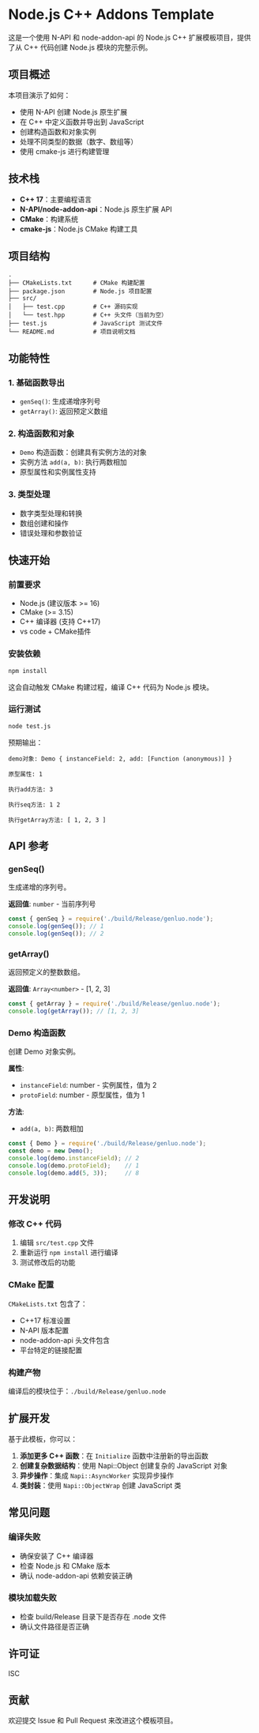 # Node.js C++ Addons Template

这是一个使用 N-API 和 node-addon-api 的 Node.js C++ 扩展模板项目，提供了从 C++ 代码创建 Node.js 模块的完整示例。

## 项目概述

本项目演示了如何：

- 使用 N-API 创建 Node.js 原生扩展
- 在 C++ 中定义函数并导出到 JavaScript
- 创建构造函数和对象实例
- 处理不同类型的数据（数字、数组等）
- 使用 cmake-js 进行构建管理

## 技术栈

- **C++ 17**：主要编程语言
- **N-API/node-addon-api**：Node.js 原生扩展 API
- **CMake**：构建系统
- **cmake-js**：Node.js CMake 构建工具

## 项目结构

```
.
├── CMakeLists.txt      # CMake 构建配置
├── package.json        # Node.js 项目配置
├── src/
│   ├── test.cpp        # C++ 源码实现
│   └── test.hpp        # C++ 头文件（当前为空）
├── test.js             # JavaScript 测试文件
└── README.md           # 项目说明文档
```

## 功能特性

### 1. 基础函数导出

- `genSeq()`: 生成递增序列号
- `getArray()`: 返回预定义数组

### 2. 构造函数和对象

- `Demo` 构造函数：创建具有实例方法的对象
- 实例方法 `add(a, b)`: 执行两数相加
- 原型属性和实例属性支持

### 3. 类型处理

- 数字类型处理和转换
- 数组创建和操作
- 错误处理和参数验证

## 快速开始

### 前置要求

- Node.js (建议版本 >= 16)
- CMake (>= 3.15)
- C++ 编译器 (支持 C++17)
- vs code + CMake插件

### 安装依赖

```bash
npm install
```

这会自动触发 CMake 构建过程，编译 C++ 代码为 Node.js 模块。

### 运行测试

```bash
node test.js
```

预期输出：

```
demo对象: Demo { instanceField: 2, add: [Function (anonymous)] }

原型属性: 1

执行add方法: 3

执行seq方法: 1 2

执行getArray方法: [ 1, 2, 3 ]
```

## API 参考

### genSeq()

生成递增的序列号。

**返回值**: `number` - 当前序列号

```javascript
const { genSeq } = require('./build/Release/genluo.node');
console.log(genSeq()); // 1
console.log(genSeq()); // 2
```

### getArray()

返回预定义的整数数组。

**返回值**: `Array<number>` - [1, 2, 3]

```javascript
const { getArray } = require('./build/Release/genluo.node');
console.log(getArray()); // [1, 2, 3]
```

### Demo 构造函数

创建 Demo 对象实例。

**属性**:

- `instanceField`: number - 实例属性，值为 2
- `protoField`: number - 原型属性，值为 1

**方法**:

- `add(a, b)`: 两数相加

```javascript
const { Demo } = require('./build/Release/genluo.node');
const demo = new Demo();
console.log(demo.instanceField); // 2
console.log(demo.protoField);    // 1
console.log(demo.add(5, 3));     // 8
```

## 开发说明

### 修改 C++ 代码

1. 编辑 `src/test.cpp` 文件
2. 重新运行 `npm install` 进行编译
3. 测试修改后的功能

### CMake 配置

`CMakeLists.txt` 包含了：

- C++17 标准设置
- N-API 版本配置
- node-addon-api 头文件包含
- 平台特定的链接配置

### 构建产物

编译后的模块位于：`./build/Release/genluo.node`

## 扩展开发

基于此模板，你可以：

1. **添加更多 C++ 函数**：在 `Initialize` 函数中注册新的导出函数
2. **创建复杂数据结构**：使用 Napi::Object 创建复杂的 JavaScript 对象
3. **异步操作**：集成 `Napi::AsyncWorker` 实现异步操作
4. **类封装**：使用 `Napi::ObjectWrap` 创建 JavaScript 类

## 常见问题

### 编译失败

- 确保安装了 C++ 编译器
- 检查 Node.js 和 CMake 版本
- 确认 node-addon-api 依赖安装正确

### 模块加载失败

- 检查 build/Release 目录下是否存在 .node 文件
- 确认文件路径是否正确

## 许可证

ISC

## 贡献

欢迎提交 Issue 和 Pull Request 来改进这个模板项目。
